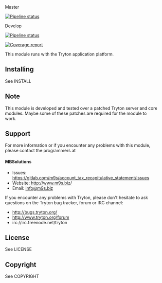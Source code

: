 Master

[![Pipeline status](https://gitlab.com/m9s/account_tax_recapitulative_statement/badges/master/pipeline.svg)](https://gitlab.com/m9s/account_tax_recapitulative_statement/commits/master)

Develop

[![Pipeline status](https://gitlab.com/m9s/account_tax_recapitulative_statement/badges/develop/pipeline.svg)](https://gitlab.com/m9s/account_tax_recapitulative_statement/commits/develop)

[![Coverage report](https://gitlab.com/m9s/account_tax_recapitulative_statement/badges/develop/coverage.svg)](http://m9s.gitlab.io/account_tax_recapitulative_statement)



This module runs with the Tryton application platform.

Installing
----------

See INSTALL

Note
----

This module is developed and tested over a patched Tryton server and
core modules. Maybe some of these patches are required for the module to work.

Support
-------

For more information or if you encounter any problems with this module,
please contact the programmers at

#### MBSolutions

   * Issues:   https://gitlab.com/m9s/account_tax_recapitulative_statement/issues
   * Website:  http://www.m9s.biz/
   * Email:    info@m9s.biz

If you encounter any problems with Tryton, please don't hesitate to ask
questions on the Tryton bug tracker, forum or IRC channel:

   * http://bugs.tryton.org/
   * http://www.tryton.org/forum
   * irc://irc.freenode.net/tryton

License
-------

See LICENSE

Copyright
---------

See COPYRIGHT

